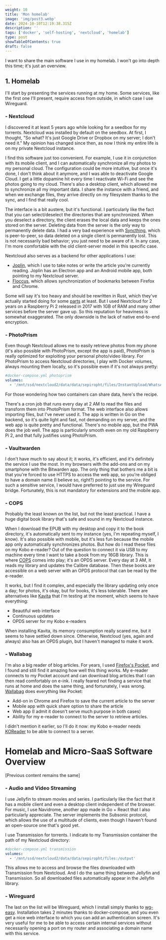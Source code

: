 ```yaml
---
weight: 10
title: 'Mon homelab'
image: 'img/post3.webp'
date: 2024-10-10T12:19:38.315Z
description: ''
tags: ['docker', 'self-hosting', 'nextcloud', 'homelab']
type: post
showTableOfContents: true
draft: false
---
```


I want to share the main software I use in my homelab. I won't go into depth this time; it's just an overview.

## 1. Homelab

I'll start by presenting the services running at my home. Some services, like the first one I'll present, require access from outside, in which case I use Wireguard.

### - Nextcloud

I discovered it at least 5 years ago while looking for a seedbox for my torrents. Nextcloud was installed by default on the seedbox. At first, I thought, "So what? It's just Google Drive or Dropbox on my server; I don't need it."
My opinion has changed since then, as now I think my entire life is on my private Nextcloud instance.

I find this software just too convenient. For example, I use it in conjunction with its mobile client, and I can automatically synchronize all my photos to my personal cloud. The configuration could be more intuitive, but once it's done, I don't think about it anymore, and I was able to deactivate Google Cloud. I get a little dopamine hit every time I reactivate Wi-Fi and see the photos going to my cloud.
There's also a desktop client, which allowed me to synchronize all my important data. I share the instance with a friend, and when we exchange files, they arrive directly on my filesystem thanks to the sync, and I find that really cool.

The interface is a bit austere, but it's functional. I particularly like the fact that you can select/deselect the directories that are synchronized. When you deselect a directory, the client erases the local data and keeps the ones stored on the server. Deleting data from the server is the only way to permanently delete data. I had a very bad experience with [Syncthing](https://syncthing.net/), which is peer-to-peer, so data deleted on a single client is permanently lost. This is not necessarily bad behavior; you just need to be aware of it. In any case, I'm more comfortable with the old client-server model in this specific case.

Nextcloud also serves as a backend for other applications I use:

- [Joplin](https://joplinapp.org/), which I use to take notes or write the article you're currently reading. Joplin has an Electron app and an Android mobile app, both pointing to my Nextcloud server.
- [Floccus](https://floccus.org/), which allows synchronization of bookmarks between Firefox and Chrome.

Some will say it's too heavy and should be rewritten in Rust, which they've actually started doing for some [parts](https://github.com/nextcloud/notify_push) at least. But I used Nextcloud for 2 years on a Raspberry Pi 2 released in 2017 with 1GB of RAM and many other services before the server gave up. So this reputation for heaviness is somewhat exaggerated. The only downside is the lack of native end-to-end encryption.

### - PhotoPrism

Even though Nextcloud allows me to easily retrieve photos from my phone (it's also possible with PhotoPrism, except the app is paid), PhotoPrism is really optimized for exploiting your personal photo/video library.
For PhotoPrism to access Nextcloud directories, I play with Docker volumes, always mounting them locally, so it's possible even if it's not always pretty:

```yaml
#docker-compose.yml photoprism
volumes:
  - '/mnt/ssd/nextcloud2/data/data/sepiropht/files/InstantUpload/WhatsApp Images:/photoprism/originals/images'
```

For those wondering how two containers can share data, here's the recipe.

There's a cron job that runs every day at 2 AM to read the files and transform them into PhotoPrism format. The web interface also allows importing files, but I've never used it.
The app is written in Go on the backend, so it's quite light and fast, not demanding on my server, and the web app is quite pretty and functional. There's no mobile app, but the PWA does the job well. The app is particularly smooth even on my old Raspberry Pi 2, and that fully justifies using PhotoPrism.

### - Vaultwarden

I don't have much to say about it; it works, it's efficient, and it's definitely the service I use the most. In my browsers with the add-ons and on my smartphone with the Bitwarden app. The only thing that bothers me a bit is that you're forced to use HTTPS to access the web app, so you're obliged to have a domain name (I believe so, right?) pointing to the service. For such a sensitive service, I would have preferred to just use my Wireguard bridge. Fortunately, this is not mandatory for extensions and the mobile app.

### - COPS

Probably the least known on the list, but not the least practical. I have a huge digital book library that's safe and sound in my Nextcloud instance.

When I download the EPUB with my desktop and copy it to the book directory, it's automatically sent to my instance (yes, I'm repeating myself, I know). It's also possible with mobile, but it's less fun because the mobile app only automatically synchronizes photos.
But how do I read these files on my Kobo e-reader? Out of the question to connect it via USB to my machine every time I want to take a book from my 16GB library. This is where [COPS](https://github.com/seblucas/cops) comes into play; it's an OPDS server. Every day at 3 AM, it reads my library and updates the Calibre database. Then these books are accessible on a web server with an OPDS protocol that can be read by the e-reader.

It works, but I find it complex, and especially the library updating only once a day; for photos, it's okay, but for books, it's less tolerable. There are alternatives like [Kavita](https://www.kavitareader.com/) that I'm testing at the moment, which seems to have everything:

- Beautiful web interface
- Continuous updates
- OPDS server for my Kobo e-readers

When installing Kavita, its memory consumption really scared me, but it seems to have settled down since.
Otherwise, Nextcloud (yes, again and always) also has an OPDS plugin, but I haven't managed to make it work.

### - Wallabag

I'm also a big reader of blog articles. For years, I used [Firefox's Pocket](https://support.mozilla.org/en-US/kb/save-web-pages-later-pocket-firefox), and I found and still find it amazing how well this thing works. My e-reader connects to my Pocket account and can download blog articles that I can then read comfortably on e-ink. I really feared not finding a service that runs at home and does the same thing, and fortunately, I was wrong. [Wallabag](https://github.com/wallabag/wallabag) does everything like Pocket:

- Add-on in Chrome and Firefox to save the current article to the server
- Mobile app with quick share option to share the article
- Web app (I admit it doesn't serve much purpose in both cases)
- Ability for my e-reader to connect to the server to retrieve articles.

I didn't mention it earlier, so I'll do it now: my Kobo e-reader needs [KOReader](https://koreader.rocks/) to be able to connect to a server.

# Homelab and Micro-SaaS Software Overview

[Previous content remains the same]

### - Audio and Video Streaming

I use Jellyfin to stream movies and series. I particularly like the fact that it has a mobile client and even a desktop client independent of the browser. For music, I use Navidrome, another app made in Go + React that I also particularly appreciate. The server implements the Subsonic protocol, which allows the use of a multitude of clients, even though I haven't found an open-source one that's good yet.

I use Transmission for torrents. I indicate to my Transmission container the path of my Nextcloud directory:

```yaml
#docker-compose.yml transmission
volumes:
  - '/mnt/ssd/nextcloud2/data/data/sepiropht/files:/output'
```

This allows me to access and browse the files downloaded with Transmission from Nextcloud. And I do the same thing between Jellyfin and Transmission. So all downloaded files automatically appear in the Jellyfin library.

### - Wireguard

The last on the list will be Wireguard, which I install simply thanks to [wg-easy](https://github.com/wg-easy/wg-easy). Installation takes 2 minutes thanks to docker-compose, and you even get a nice web interface to which you can add an authentication screen.
It's very useful for me to be able to access certain internal services without necessarily opening a port on my router and associating a domain name with this service.
